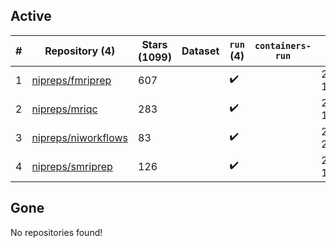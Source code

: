 ## Active
| # | Repository (4) | Stars (1099) | Dataset | `run` (4) | `containers-run` | Last Modified |
| --- | --- | --- | --- | --- | --- | --- |
| 1 | [nipreps/fmriprep](https://github.com/nipreps/fmriprep) | 607 |  | :heavy_check_mark: |  | 2024-05-08 13:57:36+00:00 |
| 2 | [nipreps/mriqc](https://github.com/nipreps/mriqc) | 283 |  | :heavy_check_mark: |  | 2024-05-04 19:56:53+00:00 |
| 3 | [nipreps/niworkflows](https://github.com/nipreps/niworkflows) | 83 |  | :heavy_check_mark: |  | 2024-05-06 21:19:40+00:00 |
| 4 | [nipreps/smriprep](https://github.com/nipreps/smriprep) | 126 |  | :heavy_check_mark: |  | 2024-05-16 18:50:46+00:00 |

## Gone
No repositories found!
